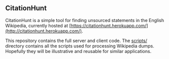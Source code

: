 ## CitationHunt

CitationHunt is a simple tool for finding unsourced statements in the English
Wikipedia, currently hosted at
[https://citationhunt.herokuapp.com/](http://citationhunt.herokuapp.com/).

This repository contains the full server and client code. The
[scripts/](https://github.com/guilherme-pg/citationhunt/tree/master/scripts)
directory contains all the scripts used for processing Wikipedia dumps.
Hopefully they will be illustrative and reusable for similar applications.
